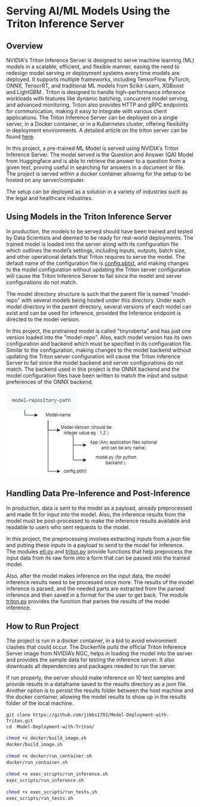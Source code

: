 # Serving AI/ML Models Using the Triton Inference Server

## Overview

NVIDIA's Triton Inference Server is designed to serve machine learning (ML) models in a scalable, efficient, 
and flexible manner, easing the need to redesign model serving or deployment systems every time models are 
deployed. It supports multiple frameworks, including TensorFlow, PyTorch, ONNX, TensorRT, and traditional ML 
models from Scikit-Learn, XGBoost and LightGBM . Triton is designed to handle high-performance inference 
workloads with features like dynamic batching, concurrent model serving, and advanced monitoring. Triton also 
provides HTTP and gRPC endpoints for communication, making it easy to integrate with various client applications.
The Triton Inference Server can be deployed on a single server, in a Docker container, or in a Kubernetes cluster,
offering flexibility in deployment environments. A detailed article on the triton server can be found [here](https://developer.nvidia.com/blog/deploying-ai-deep-learning-models-with-triton-inference-server/).

In this project, a pre-trained ML Model is served using NVIDIA's Triton Inference Server. The model served is the
Question and Answer (QA) Model from Huggingface and is able to retrieve the answer to a question from a given text,
proving useful in searching for answers in a document or file. The project is served within a docker container 
allowing for the setup to be hosted on any server/computer.

The setup can be deployed as a solution in a variety of industries such as the legal and healthcare industries. 

## Using Models in the Triton Inference Server

In production, the models to be served should have been trained and tested by Data Scientists and deemed to be ready
for real-world deployments. The trained model is loaded into the server along with its configuration file which 
outlines the model’s settings, including inputs, outputs, batch size, and other operational details that Triton 
requires to serve the model. The default name of the configuration file is [config.pbtxt](triton/model-repo/tinyroberta/1/config.pbtxt), 
and making changes to the model configuration without updating the Triton server configuration will cause the
Triton Inference Server to fail since the model and server configurations do not match. 

The model directory structure is such that the parent file is named "model-repo" with several models being hosted 
under this directory. Under each model directory in the parent directory, several versions of each model can exist
and can be used for inference, provided the Inference endpoint is directed to the model version. 

In this project, the pretrained model is called "tinyroberta" and has just one version loaded into the "model-repo". 
Also, each model version has its own configuration and backend which must be specified in its configuration file. 
Similar to the configuration, making changes to the model backend without updating the Triton server configuration 
will cause the Triton Inference Server to fail since the model backend and server configurations do not match. The 
backend used in this project is the ONNX backend and the model configuration files have been written to match the 
input and output preferences of the ONNX backend.

![Model Repository Structure](images/model-repo-structure.jpg)

## Handling Data Pre-Inference and Post-Inference 

In production, data is sent to the model as a payload, already preprocessed and made fit for input into the model. Also, 
the inference results from the model must be post-processed to make the inference results available and readable to users
who sent requests to the model.

In this project, the preprocessing involves extracting inputs from a json file and putting these inputs in a payload
to send to the model for inference. The modules [etl.py](src/etl.py) and [triton.py](src/triton.py) provide functions
that help preprocess the input data from its raw form into a form that can be passed into the trained model. 

Also, after the model makes inference on the input data, the model inference results need to be processed once more. 
The results of the model inference is parsed, and the needed parts are extracted from the parsed inference and then
saved in a format for the user to get back. The module [triton.py](src/triton.py) provides the function that parses
the results of the model inference.


## How to Run Project

The project is run in a docker container, in a bid to avoid environment clashes that could occur. The Dockerfile 
pulls the official Triton Inference Server image from NVIDIA’s NGC, helps in loading the model into the server and 
provides the sample data for testing the inference server. It also downloads all dependencies and packages needed 
to run the server.

If run properly, the server should make inference on 10 text samples and provide results in a dataframe saved to the
results directory as a json file. Another option is to persist the results folder between the host machine and the
docker container, allowing the model results to show up in the results folder of the local machine.

```commandline
git clone https://github.com/jibbs1703/Model-Deployment-with-Triton.git
cd  Model-Deployment-with-Triton/
```

```bash
chmod +x docker/build_image.sh
docker/build_image.sh

```

```bash
chmod +x docker/run_container.sh
docker/run_container.sh

```

```bash
chmod +x exec_scripts/run_inference.sh
exec_scripts/run_inference.sh
```

```bash
chmod +x exec_scripts/run_tests.sh
exec_scripts/run_tests.sh
```

